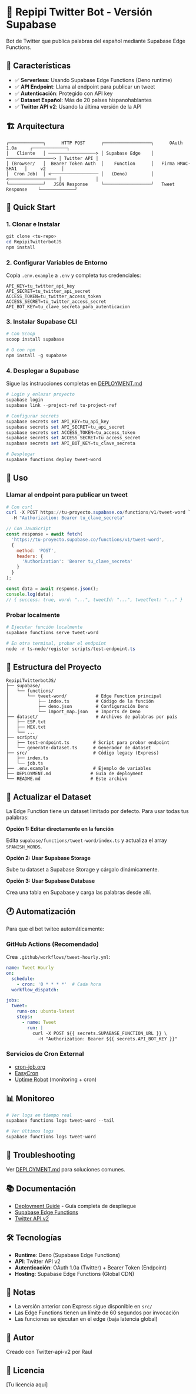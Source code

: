 # 🤖 Repipi Twitter Bot - Versión Supabase

Bot de Twitter que publica palabras del español mediante Supabase Edge Functions.

## 🌟 Características

- ✅ **Serverless**: Usando Supabase Edge Functions (Deno runtime)
- ✅ **API Endpoint**: Llama al endpoint para publicar un tweet
- ✅ **Autenticación**: Protegido con API key
- ✅ **Dataset Español**: Más de 20 países hispanohablantes
- ✅ **Twitter API v2**: Usando la última versión de la API

## 🏗️ Arquitectura

```
┌─────────────┐      HTTP POST      ┌──────────────────┐      OAuth 1.0a     ┌─────────────┐
│   Cliente   │ ──────────────────> │ Supabase Edge    │ ──────────────────> │ Twitter API │
│ (Browser/   │  Bearer Token Auth  │    Function      │   Firma HMAC-SHA1   │     v2      │
│  Cron Job)  │ <────────────────── │   (Deno)         │ <────────────────── │             │
└─────────────┘   JSON Response     └──────────────────┘   Tweet Response    └─────────────┘
```

## 🚀 Quick Start

### 1. Clonar e Instalar

```powershell
git clone <tu-repo>
cd RepipiTwitterbotJS
npm install
```

### 2. Configurar Variables de Entorno

Copia `.env.example` a `.env` y completa tus credenciales:

```env
API_KEY=tu_twitter_api_key
API_SECRET=tu_twitter_api_secret
ACCESS_TOKEN=tu_twitter_access_token
ACCESS_SECRET=tu_twitter_access_secret
API_BOT_KEY=tu_clave_secreta_para_autenticacion
```

### 3. Instalar Supabase CLI

```powershell
# Con Scoop
scoop install supabase

# O con npm
npm install -g supabase
```

### 4. Desplegar a Supabase

Sigue las instrucciones completas en [DEPLOYMENT.md](./DEPLOYMENT.md)

```powershell
# Login y enlazar proyecto
supabase login
supabase link --project-ref tu-project-ref

# Configurar secrets
supabase secrets set API_KEY=tu_api_key
supabase secrets set API_SECRET=tu_api_secret
supabase secrets set ACCESS_TOKEN=tu_access_token
supabase secrets set ACCESS_SECRET=tu_access_secret
supabase secrets set API_BOT_KEY=tu_clave_secreta

# Desplegar
supabase functions deploy tweet-word
```

## 🎯 Uso

### Llamar al endpoint para publicar un tweet

```powershell
# Con curl
curl -X POST https://tu-proyecto.supabase.co/functions/v1/tweet-word `
  -H "Authorization: Bearer tu_clave_secreta"
```

```javascript
// Con JavaScript
const response = await fetch(
  'https://tu-proyecto.supabase.co/functions/v1/tweet-word',
  {
    method: 'POST',
    headers: {
      'Authorization': 'Bearer tu_clave_secreta'
    }
  }
);

const data = await response.json();
console.log(data);
// { success: true, word: "...", tweetId: "...", tweetText: "..." }
```

### Probar localmente

```powershell
# Ejecutar función localmente
supabase functions serve tweet-word

# En otra terminal, probar el endpoint
node -r ts-node/register scripts/test-endpoint.ts
```

## 📁 Estructura del Proyecto

```
RepipiTwitterbotJS/
├── supabase/
│   └── functions/
│       └── tweet-word/           # Edge Function principal
│           ├── index.ts          # Código de la función
│           ├── deno.json         # Configuración Deno
│           └── import_map.json   # Imports de Deno
├── dataset/                      # Archivos de palabras por país
│   ├── ESP.txt
│   ├── MEX.txt
│   └── ...
├── scripts/
│   ├── test-endpoint.ts         # Script para probar endpoint
│   └── generate-dataset.ts      # Generador de dataset
├── src/                         # Código legacy (Express)
│   ├── index.ts
│   └── job.ts
├── .env.example                 # Ejemplo de variables
├── DEPLOYMENT.md               # Guía de deployment
└── README.md                   # Este archivo
```

## 🔄 Actualizar el Dataset

La Edge Function tiene un dataset limitado por defecto. Para usar todas tus palabras:

**Opción 1: Editar directamente en la función**

Edita `supabase/functions/tweet-word/index.ts` y actualiza el array `SPANISH_WORDS`.

**Opción 2: Usar Supabase Storage**

Sube tu dataset a Supabase Storage y cárgalo dinámicamente.

**Opción 3: Usar Supabase Database**

Crea una tabla en Supabase y carga las palabras desde allí.

## 🕐 Automatización

Para que el bot twitee automáticamente:

### GitHub Actions (Recomendado)

Crea `.github/workflows/tweet-hourly.yml`:

```yaml
name: Tweet Hourly
on:
  schedule:
    - cron: '0 * * * *'  # Cada hora
  workflow_dispatch:

jobs:
  tweet:
    runs-on: ubuntu-latest
    steps:
      - name: Tweet
        run: |
          curl -X POST ${{ secrets.SUPABASE_FUNCTION_URL }} \
            -H "Authorization: Bearer ${{ secrets.API_BOT_KEY }}"
```

### Servicios de Cron External

- [cron-job.org](https://cron-job.org)
- [EasyCron](https://www.easycron.com)
- [Uptime Robot](https://uptimerobot.com) (monitoring + cron)

## 📊 Monitoreo

```powershell
# Ver logs en tiempo real
supabase functions logs tweet-word --tail

# Ver últimos logs
supabase functions logs tweet-word
```

## 🐛 Troubleshooting

Ver [DEPLOYMENT.md](./DEPLOYMENT.md) para soluciones comunes.

## 📚 Documentación

- [Deployment Guide](./DEPLOYMENT.md) - Guía completa de despliegue
- [Supabase Edge Functions](https://supabase.com/docs/guides/functions)
- [Twitter API v2](https://developer.twitter.com/en/docs/twitter-api)

## 🛠️ Tecnologías

- **Runtime**: Deno (Supabase Edge Functions)
- **API**: Twitter API v2
- **Autenticación**: OAuth 1.0a (Twitter) + Bearer Token (Endpoint)
- **Hosting**: Supabase Edge Functions (Global CDN)

## 📝 Notas

- La versión anterior con Express sigue disponible en `src/`
- Las Edge Functions tienen un límite de 60 segundos por invocación
- Las funciones se ejecutan en el edge (baja latencia global)

## 📧 Autor

Creado con Twitter-api-v2 por Raul

## 📄 Licencia

[Tu licencia aquí]
